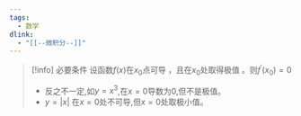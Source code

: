 ```yaml
---
tags:
  - 数学
dlink:
  - "[[--微积分--]]"
---
```

>[!info] 必要条件
>设函数$f(x)$在$x_{0}$点可导 ，且在$x_{0}$处取得极值 。则$f^{'}(x_{0})=0$
> - 反之不一定,如$y=x^{3}$,在$x=0$导数为0,但不是极值。
> - $y= \lvert x \rvert$ 在$x=0$处不可导,但$x=0$处取极小值。

